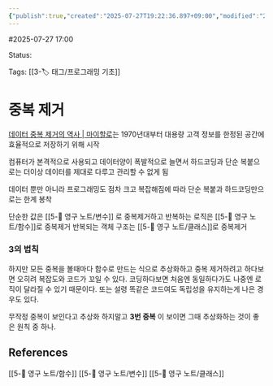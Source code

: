 ```yaml
---
{"publish":true,"created":"2025-07-27T19:22:36.897+09:00","modified":"2025-08-03T10:07:40.541+09:00","cssclasses":""}
---
```


#2025-07-27 17:00

Status: 

Tags: [[3-🏷️ 태그/프로그래밍 기초]]

# 중복 제거
[데이터 중복 제거의 역사 | 마이할로](https://myhalo.com.sg/blog/tech-tips/the-history-of-data-deduplication/)는 1970년대부터 대용량 고객 정보를 한정된 공간에 효율적으로 저장하기 위해 시작

컴퓨터가 본격적으로 사용되고 데이터양이 폭발적으로 늘면서 하드코딩과 단순 복붙으로는 더이상 데이터를 제대로 다루고 관리할 수 없게 됨

데이터 뿐만 아니라 프로그래밍도 점차 크고 복잡해짐에 따라 단순 복붙과 하드코딩만으로는 한계 봉착

단순한 값은 [[5-💎 영구 노트/변수]] 로 중복제거하고
반복하는 로직은 [[5-💎 영구 노트/함수]]로 중복제거
반복되는 객체 구조는 [[5-💎 영구 노트/클래스]]로 중복제거

### 3의 법칙
하지만 모든 중복을 볼때마다 함수로 만드는 식으로 추상화하고 중복 제거하려고 하다보면 오히려 복잡도와 코드가 꼬일 수 있다.
코딩하다보면 처음엔 동일하다가도 나중엔 로직이 달라질 수 있기 때문이다. 또는 설령 똑같은 코드여도 독립성을 유지하는게 나은 경우도 있다.

무작정 중복이 보인다고 추상화 하지말고 **3번 중복** 이 보이면 그때 추상화하는 것이 좋은 원칙 중 하나.
## References
[[5-💎 영구 노트/함수]]
[[5-💎 영구 노트/변수]]
[[5-💎 영구 노트/클래스]]

